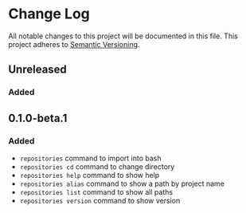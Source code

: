 # Change Log
All notable changes to this project will be documented in this file.
This project adheres to [Semantic Versioning](http://semver.org/).

## Unreleased
### Added

## 0.1.0-beta.1
### Added

 - `repositories` command to import into bash
 - `repositories cd` command to change directory
 - `repositories help` command to show help
 - `repositories alias` command to show a path by project name 
 - `repositories list` command to show all paths 
 - `repositories version` command to show version 

